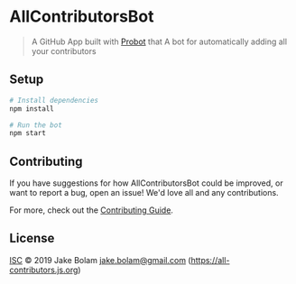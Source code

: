 # AllContributorsBot

> A GitHub App built with [Probot](https://github.com/probot/probot) that A bot for automatically adding all your contributors

## Setup

```sh
# Install dependencies
npm install

# Run the bot
npm start
```

## Contributing

If you have suggestions for how AllContributorsBot could be improved, or want to report a bug, open an issue! We'd love all and any contributions.

For more, check out the [Contributing Guide](CONTRIBUTING.md).

## License

[ISC](LICENSE) © 2019 Jake Bolam <jake.bolam@gmail.com> (https://all-contributors.js.org)
